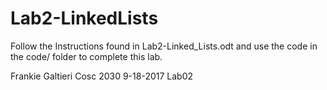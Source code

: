 
# Lab2-LinkedLists
Follow the Instructions found in Lab2-Linked_Lists.odt and use the code in the code/ folder to complete this lab.

Frankie Galtieri
Cosc 2030
9-18-2017
Lab02
